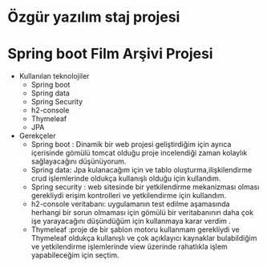 # Özgür yazılım staj projesi


# Spring boot Film Arşivi Projesi



* Kullanılan teknolojiler
  * Spring boot
  * Spring data
  * Spring Security
  * h2-console
  * Thymeleaf
  * JPA
* Gerekçeler
  * Spring boot : Dinamik bir web projesi geliştirdiğim için ayrıca içerisinde gömülü tomcat olduğu proje incelendiği zaman kolaylık sağlayacağını düşünüyorum.
  * Spring data: Jpa kulanacağım için  ve tablo oluşturma,ilişkilendirme crud işlemlerinde oldukça kullanışlı olduğu için kullandım.
  * Spring security : web sitesinde bir yetkilendirme mekanizması olması gerekliydi erişim kontrolleri ve yetkilendirme için kullandım.
  * h2-console veritabanı: uygulamanın test edilme aşamasında herhangi bir sorun olmaması için gömülü bir veritabanının daha çok işe yarayacağını düşündüğüm için kullanmaya karar verdim .
  * Thymeleaf :proje de bir şablon motoru kullanmam gerekliydi ve Thymeleaf oldukça kullanışlı ve çok  açıklayıcı kaynaklar bulabildiğim ve 
yetkilendirme işlemlerinde view üzerinde rahatlıkla işlem yapabileceğim için seçtim.
 

